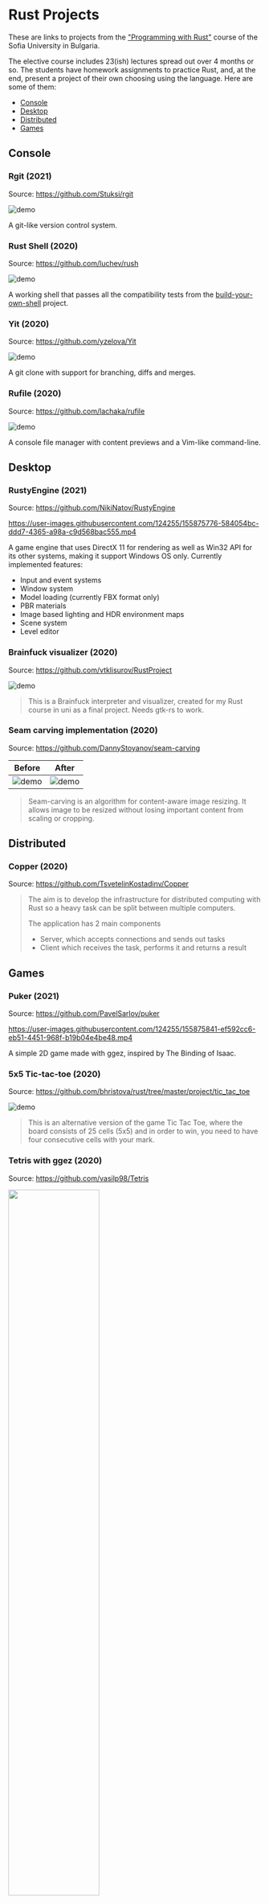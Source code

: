 # Rust Projects

These are links to projects from the ["Programming with Rust"](https://fmi.rust-lang.bg/) course of the Sofia University in Bulgaria.

The elective course includes 23(ish) lectures spread out over 4 months or so. The students have homework assignments to practice Rust, and, at the end, present a project of their own choosing using the language. Here are some of them:

- [Console](#console)
- [Desktop](#desktop)
- [Distributed](#distributed)
- [Games](#games)

## Console

### Rgit (2021)

Source: <https://github.com/Stuksi/rgit>

![demo](./demos/rgit/demo.gif)

A git-like version control system.

### Rust Shell (2020)

Source: <https://github.com/luchev/rush>

![demo](./demos/rush/demo.gif)

A working shell that passes all the compatibility tests from the [build-your-own-shell](https://github.com/tokenrove/build-your-own-shell) project.

### Yit (2020)

Source: <https://github.com/yzelova/Yit>

![demo](./demos/yit/demo.gif)

A git clone with support for branching, diffs and merges.

### Rufile (2020)

Source: <https://github.com/lachaka/rufile>

![demo](./demos/rufile/demo.png)

A console file manager with content previews and a Vim-like command-line.

## Desktop

### RustyEngine (2021)

Source: <https://github.com/NikiNatov/RustyEngine>

https://user-images.githubusercontent.com/124255/155875776-584054bc-ddd7-4365-a98a-c9d568bac555.mp4

A game engine that uses DirectX 11 for rendering as well as Win32 API for its other systems, making it support Windows OS only. Currently implemented features:

- Input and event systems
- Window system
- Model loading (currently FBX format only)
- PBR materials
- Image based lighting and HDR environment maps
- Scene system
- Level editor

### Brainfuck visualizer (2020)

Source: <https://github.com/vtklisurov/RustProject>

![demo](./demos/brainfuck-visualizer/demo.gif)

> This is a Brainfuck interpreter and visualizer, created for my Rust course in uni as a final project. Needs gtk-rs to work.

### Seam carving implementation (2020)

Source: <https://github.com/DannyStoyanov/seam-carving>

| Before                                  | After                                   |
| ---                                     | ---                                     |
| ![demo](./demos/seam-carving/demo1.png) | ![demo](./demos/seam-carving/demo2.png) |

> Seam-carving is an algorithm for content-aware image resizing. It allows image to be resized without losing important content from scaling or cropping.

## Distributed

### Copper (2020)

Source: <https://github.com/TsvetelinKostadinv/Copper>

> The aim is to develop the infrastructure for distributed computing with Rust so a heavy task can be split between multiple computers.
>
> The application has 2 main components
>
> - Server, which accepts connections and sends out tasks
> - Client which receives the task, performs it and returns a result

## Games

### Puker (2021)

Source: <https://github.com/PavelSarlov/puker>

https://user-images.githubusercontent.com/124255/155875841-ef592cc6-eb51-4451-968f-b19b04e4be48.mp4

A simple 2D game made with ggez, inspired by The Binding of Isaac.

### 5x5 Tic-tac-toe (2020)

Source: <https://github.com/bhristova/rust/tree/master/project/tic_tac_toe>

![demo](./demos/5x5-tic-tac-toe/demo.gif)

> This is an alternative version of the game Tic Tac Toe, where the board consists of 25 cells (5x5) and in order to win, you need to have four consecutive cells with your mark.

### Tetris with ggez (2020)

Source: <https://github.com/vasilp98/Tetris>

<img src="./demos/tetris/demo.gif" width="60%" />

### Tetris with termion (2020)

Source: <https://github.com/nnyx7/tetris-cl>

![demo](./demos/tetris-cl/demo.gif)

### Boids (2020)

Source: <https://github.com/Ivaylogi98/boids_rust_project>

![demo](./demos/boids/demo.gif)

### Digger (2020)

Source: <https://github.com/Zarazen/digger>

![demo](./demos/digger/demo.gif)

### Become_Me (2020)

Source: <https://github.com/IvayloKiryazov/Become_Me>

![demo](./demos/become_me/demo.png)

> Become me is a turn-based strategy game with the goal of taking over the map through adapting, picking the right moment, and plotting with and against your fellow players.

### Tower defense (2020)

Source: <https://github.com/genchev99/rust-game>

![demo](./demos/tower_defense/demo.gif)

### 2-Modded Chess (2020)

Source: <https://github.com/rejnhed/2-modded-chess>

![demo](./demos/2-modded-chess/demo.png)

> Chess with King of the hill & 3-Check written in Rust with ggez
